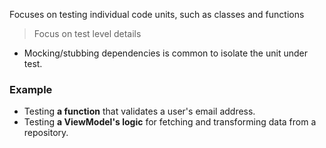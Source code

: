 Focuses on testing individual code units, such as classes and functions
> Focus on test level details

- Mocking/stubbing dependencies is common to isolate the unit under test.
### Example
- Testing **a function** that validates a user's email address.
- Testing **a ViewModel's logic** for fetching and transforming data from a repository.